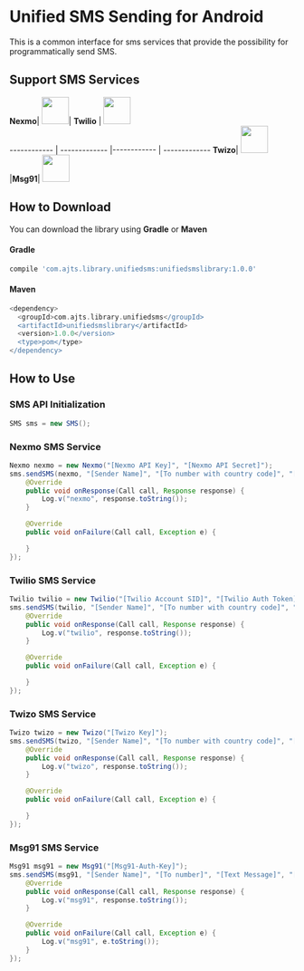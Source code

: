 # Unified SMS Sending for Android
This is a common interface for sms services that provide the possibility for programmatically send SMS.

## Support SMS Services
**Nexmo**| <img src="https://appinstitute.com/apptools/wp-content/uploads/2016/07/eqwAwiC-3.png" width="48" height="48" />|
**Twilio** | <img src="https://static.blockspring.com/tag-icons/twilio.png" width="48" height="48" />  
------------ | ------------- |------------ | ------------- 
**Twizo**| <img src="https://www.twizo.com/wp-content/themes/twizo/_/images/twizo-logo-0474ce6f.png" width="48" height="48" />|**Msg91**| <img src="https://www.thetmstore.com/wp-content/uploads/msg_icon_450px_1_1.png" width="48" height="48" /> 
## How to Download
You can download the library using **Gradle** or **Maven**
#### Gradle
```groovy
compile 'com.ajts.library.unifiedsms:unifiedsmslibrary:1.0.0'
```
#### Maven
```groovy
<dependency>
  <groupId>com.ajts.library.unifiedsms</groupId>
  <artifactId>unifiedsmslibrary</artifactId>
  <version>1.0.0</version>
  <type>pom</type>
</dependency>
```
## How to Use
### SMS API Initialization
```java
SMS sms = new SMS();
```
### Nexmo SMS Service
```java
Nexmo nexmo = new Nexmo("[Nexmo API Key]", "[Nexmo API Secret]");
sms.sendSMS(nexmo, "[Sender Name]", "[To number with country code]", "[Text Message]", new SMSCallback() {
	@Override
	public void onResponse(Call call, Response response) {
		Log.v("nexmo", response.toString());
	}

	@Override
	public void onFailure(Call call, Exception e) {

	}
});
```
### Twilio SMS Service
```java
Twilio twilio = new Twilio("[Twilio Account SID]", "[Twilio Auth Token]");
sms.sendSMS(twilio, "[Sender Name]", "[To number with country code]", "[Text Message]", new SMSCallback() {
	@Override
	public void onResponse(Call call, Response response) {
		Log.v("twilio", response.toString());
	}

	@Override
	public void onFailure(Call call, Exception e) {

	}
});
```
### Twizo SMS Service
```java
Twizo twizo = new Twizo("[Twizo Key]");
sms.sendSMS(twizo, "[Sender Name]", "[To number with country code]", "[Text Message]", new SMSCallback() {
	@Override
	public void onResponse(Call call, Response response) {
		Log.v("twizo", response.toString());
	}

	@Override
	public void onFailure(Call call, Exception e) {

	}
});
```
### Msg91 SMS Service
```java
Msg91 msg91 = new Msg91("[Msg91-Auth-Key]");
sms.sendSMS(msg91, "[Sender Name]", "[To number]", "[Text Message]", "[Country Code]", new SMSCallback() {
	@Override
	public void onResponse(Call call, Response response) {
		Log.v("msg91", response.toString());
	}

	@Override
	public void onFailure(Call call, Exception e) {
		Log.v("msg91", e.toString());
	}
});
```
